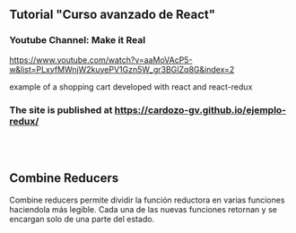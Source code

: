 ## Tutorial "Curso avanzado de React"
### Youtube Channel: Make it Real

https://www.youtube.com/watch?v=aaMoVAcP5-w&list=PLxyfMWnjW2kuyePV1Gzn5W_gr3BGIZq8G&index=2

example of a shopping cart developed with react and react-redux

### The site is published at https://cardozo-gv.github.io/ejemplo-redux/

<br/><br/>


## Combine Reducers
Combine reducers permite dividir la función reductora en varias funciones haciendola más legible. 
Cada una de las nuevas funciones retornan y se encargan solo de una parte del estado.
